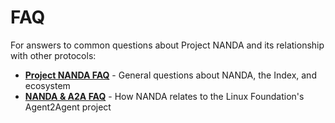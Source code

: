 # FAQ

For answers to common questions about Project NANDA and its relationship with other protocols:

- **[Project NANDA FAQ](https://projnanda.github.io/projnanda/#/./home/14.faqNANDA)** - General questions about NANDA, the Index, and ecosystem
- **[NANDA & A2A FAQ](https://projnanda.github.io/projnanda/#/./home/15.faq_nanda_a2a)** - How NANDA relates to the Linux Foundation's Agent2Agent project

